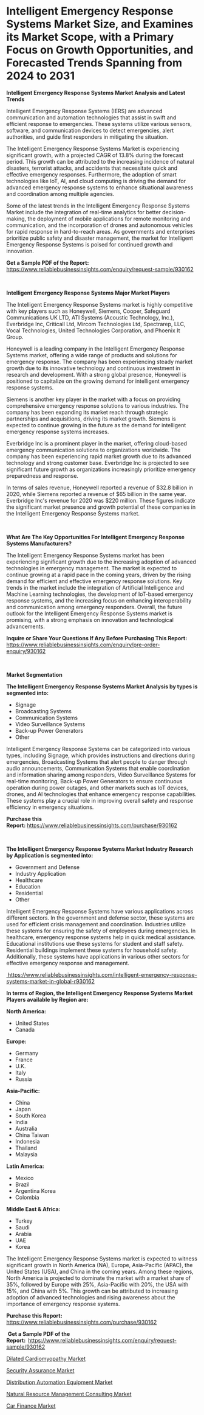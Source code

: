 <p><h1>Intelligent Emergency Response Systems Market Size, and Examines its Market Scope, with a Primary Focus on Growth Opportunities, and Forecasted Trends Spanning from 2024 to 2031</h1></p><p><strong>Intelligent Emergency Response Systems Market Analysis and Latest Trends</strong></p>
<p><p>Intelligent Emergency Response Systems (IERS) are advanced communication and automation technologies that assist in swift and efficient response to emergencies. These systems utilize various sensors, software, and communication devices to detect emergencies, alert authorities, and guide first responders in mitigating the situation.</p><p>The Intelligent Emergency Response Systems Market is experiencing significant growth, with a projected CAGR of 13.8% during the forecast period. This growth can be attributed to the increasing incidence of natural disasters, terrorist attacks, and accidents that necessitate quick and effective emergency responses. Furthermore, the adoption of smart technologies like IoT, AI, and cloud computing is driving the demand for advanced emergency response systems to enhance situational awareness and coordination among multiple agencies.</p><p>Some of the latest trends in the Intelligent Emergency Response Systems Market include the integration of real-time analytics for better decision-making, the deployment of mobile applications for remote monitoring and communication, and the incorporation of drones and autonomous vehicles for rapid response in hard-to-reach areas. As governments and enterprises prioritize public safety and disaster management, the market for Intelligent Emergency Response Systems is poised for continued growth and innovation.</p></p>
<p><strong>Get a Sample PDF of the Report:&nbsp;</strong> <a href="https://www.reliablebusinessinsights.com/enquiry/request-sample/930162">https://www.reliablebusinessinsights.com/enquiry/request-sample/930162</a></p>
<p>&nbsp;</p>
<p><strong>Intelligent Emergency Response Systems Major Market Players</strong></p>
<p><p>The Intelligent Emergency Response Systems market is highly competitive with key players such as Honeywell, Siemens, Cooper, Safeguard Communications UK LTD, ATI Systems (Acoustic Technology, Inc.), Everbridge Inc, Criticall Ltd, Mircom Technologies Ltd, Spectrarep, LLC, Vocal Technologies, United Technologies Corporation, and Phoenix It Group.</p><p>Honeywell is a leading company in the Intelligent Emergency Response Systems market, offering a wide range of products and solutions for emergency response. The company has been experiencing steady market growth due to its innovative technology and continuous investment in research and development. With a strong global presence, Honeywell is positioned to capitalize on the growing demand for intelligent emergency response systems.</p><p>Siemens is another key player in the market with a focus on providing comprehensive emergency response solutions to various industries. The company has been expanding its market reach through strategic partnerships and acquisitions, driving its market growth. Siemens is expected to continue growing in the future as the demand for intelligent emergency response systems increases.</p><p>Everbridge Inc is a prominent player in the market, offering cloud-based emergency communication solutions to organizations worldwide. The company has been experiencing rapid market growth due to its advanced technology and strong customer base. Everbridge Inc is projected to see significant future growth as organizations increasingly prioritize emergency preparedness and response.</p><p>In terms of sales revenue, Honeywell reported a revenue of $32.8 billion in 2020, while Siemens reported a revenue of $65 billion in the same year. Everbridge Inc's revenue for 2020 was $220 million. These figures indicate the significant market presence and growth potential of these companies in the Intelligent Emergency Response Systems market.</p></p>
<p>&nbsp;</p>
<p><strong>What Are The Key Opportunities For Intelligent Emergency Response Systems Manufacturers?</strong></p>
<p><p>The Intelligent Emergency Response Systems market has been experiencing significant growth due to the increasing adoption of advanced technologies in emergency management. The market is expected to continue growing at a rapid pace in the coming years, driven by the rising demand for efficient and effective emergency response solutions. Key trends in the market include the integration of Artificial Intelligence and Machine Learning technologies, the development of IoT-based emergency response systems, and the increasing focus on enhancing interoperability and communication among emergency responders. Overall, the future outlook for the Intelligent Emergency Response Systems market is promising, with a strong emphasis on innovation and technological advancements.</p></p>
<p><strong>Inquire or Share Your Questions If Any Before Purchasing This Report:</strong> <a href="https://www.reliablebusinessinsights.com/enquiry/pre-order-enquiry/930162">https://www.reliablebusinessinsights.com/enquiry/pre-order-enquiry/930162</a></p>
<p>&nbsp;</p>
<p><strong>Market Segmentation</strong></p>
<p><strong>The Intelligent Emergency Response Systems Market Analysis by types is segmented into:</strong></p>
<p><ul><li>Signage</li><li>Broadcasting Systems</li><li>Communication Systems</li><li>Video Surveillance Systems</li><li>Back-up Power Generators</li><li>Other</li></ul></p>
<p><p>Intelligent Emergency Response Systems can be categorized into various types, including Signage, which provides instructions and directions during emergencies, Broadcasting Systems that alert people to danger through audio announcements, Communication Systems that enable coordination and information sharing among responders, Video Surveillance Systems for real-time monitoring, Back-up Power Generators to ensure continuous operation during power outages, and other markets such as IoT devices, drones, and AI technologies that enhance emergency response capabilities. These systems play a crucial role in improving overall safety and response efficiency in emergency situations.</p></p>
<p><strong>Purchase this Report:&nbsp;</strong><a href="https://www.reliablebusinessinsights.com/purchase/930162">https://www.reliablebusinessinsights.com/purchase/930162</a></p>
<p>&nbsp;</p>
<p><strong>The Intelligent Emergency Response Systems Market Industry Research by Application is segmented into:</strong></p>
<p><ul><li>Government and Defense</li><li>Industry Application</li><li>Healthcare</li><li>Education</li><li>Residential</li><li>Other</li></ul></p>
<p><p>Intelligent Emergency Response Systems have various applications across different sectors. In the government and defense sector, these systems are used for efficient crisis management and coordination. Industries utilize these systems for ensuring the safety of employees during emergencies. In healthcare, emergency response systems help in quick medical assistance. Educational institutions use these systems for student and staff safety. Residential buildings implement these systems for household safety. Additionally, these systems have applications in various other sectors for effective emergency response and management.</p></p>
<p><a href="https://www.reliablebusinessinsights.com/intelligent-emergency-response-systems-market-in-global-r930162">&nbsp;https://www.reliablebusinessinsights.com/intelligent-emergency-response-systems-market-in-global-r930162</a></p>
<p><strong>In terms of Region, the Intelligent Emergency Response Systems Market Players available by Region are:</strong></p>
<p>
    <p> <strong> North America: </strong>
        <ul>
            <li>United States</li>
            <li>Canada</li>
        </ul>
        </p> 
    <p> <strong> Europe: </strong>
        <ul>
            <li>Germany</li>
            <li>France</li>
            <li>U.K.</li>
            <li>Italy</li>
            <li>Russia</li>
        </ul>
        </p> 
    <p> <strong> Asia-Pacific: </strong>
        <ul>
            <li>China</li>
            <li>Japan</li>
            <li>South Korea</li>
            <li>India</li>
            <li>Australia</li>
            <li>China Taiwan</li>
            <li>Indonesia</li>
            <li>Thailand</li>
            <li>Malaysia</li>
        </ul>
        </p> 
    <p> <strong> Latin America: </strong>
        <ul>
            <li>Mexico</li>
            <li>Brazil</li>
            <li>Argentina Korea</li>
            <li>Colombia</li>
        </ul>
        </p> 
    <p> <strong> Middle East & Africa: </strong>
        <ul>
            <li>Turkey</li>
            <li>Saudi</li>
            <li>Arabia</li>
            <li>UAE</li>
            <li>Korea</li>
        </ul>
    </p>
    </p>
<p><p>The Intelligent Emergency Response Systems market is expected to witness significant growth in North America (NA), Europe, Asia-Pacific (APAC), the United States (USA), and China in the coming years. Among these regions, North America is projected to dominate the market with a market share of 35%, followed by Europe with 25%, Asia-Pacific with 20%, the USA with 15%, and China with 5%. This growth can be attributed to increasing adoption of advanced technologies and rising awareness about the importance of emergency response systems.</p></p>
<p><strong>Purchase this Report: </strong><a href="https://www.reliablebusinessinsights.com/purchase/930162">https://www.reliablebusinessinsights.com/purchase/930162</a></p>
<p>&nbsp;<strong>Get a Sample PDF of the Report:&nbsp;&nbsp;</strong><a href="https://www.reliablebusinessinsights.com/enquiry/request-sample/930162">https://www.reliablebusinessinsights.com/enquiry/request-sample/930162</a></p>
<p><strong></strong></p>
<p><p><a href="https://medium.com/@paulmcglynn6456/dilated-cardiomyopathy-market-outlook-complete-industry-analysis-2024-to-2031-3b98ac99a1c1">Dilated Cardiomyopathy Market</a></p><p><a href="https://medium.com/@luke.russell779/security-assurance-industry-analysis-report-its-market-size-share-trends-by-application-region-0391d3abd0b7">Security Assurance Market</a></p><p><a href="https://medium.com/@jeancoleman732/comprehensive-analysis-of-the-global-distribution-automation-equipment-market-growth-trends-f25d14a7a75e">Distribution Automation Equipment Market</a></p><p><a href="https://medium.com/@luke.wilson7856/natural-resource-management-consulting-market-size-growth-and-industry-analysis-by-market-0d3a092420c9">Natural Resource Management Consulting Market</a></p><p><a href="https://medium.com/@haangelat16/car-finance-industry-insights-report-analyzing-car-finance-market-trends-applications-and-cc60bc59a7c8">Car Finance Market</a></p></p>